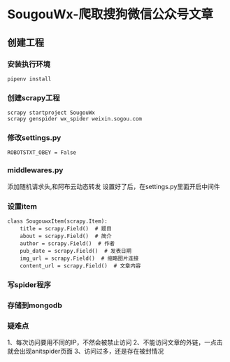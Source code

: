 # SougouWx-爬取搜狗微信公众号文章

## 创建工程

### 安装执行环境
```
pipenv install 
```

### 创建scrapy工程

```
scrapy startproject SougouWx
scrapy genspider wx_spider weixin.sogou.com
```

### 修改settings.py

```
ROBOTSTXT_OBEY = False
```

### middlewares.py 

添加随机请求头,和阿布云动态转发
设置好了后，在settings.py里面开启中间件


### 设置item

```
class SougouwxItem(scrapy.Item):
    title = scrapy.Field()  # 题目
    about = scrapy.Field()  # 简介
    author = scrapy.Field()  # 作者
    pub_date = scrapy.Field()  # 发表日期
    img_url = scrapy.Field()  # 缩略图片连接
    content_url = scrapy.Field()  # 文章内容
```

### 写spider程序

### 存储到mongodb


### 疑难点

1、每次访问要用不同的IP，不然会被禁止访问
2、不能访问文章的外链，一点击就会出现anitspider页面
3、访问过多，还是存在被封情况